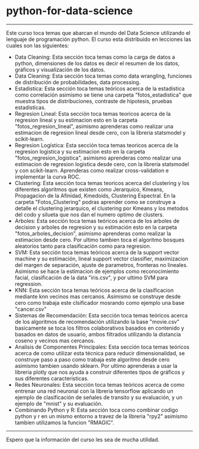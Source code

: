 # python-for-data-science

******************************************************************************************************************************************
Este curso toca temas que abarcan el mundo del Data Science utilizando el lenguaje de programación python. El curso esta distribuido en lecciones las cuales son las siguientes:

- Data Cleaning: Esta sección toca temas como la carga de datos a python, dimensiones de los datos es decir el resumen de los datos, gráficos y visualización de los datos.
- Data Cleaning: Esta sección toca temas como data wrangling, funciones de distribución de probabilidades, data processing.
- Estadistica: Esta sección toca temas teóricos acerca de la estadistica como correlación asimismo se tiene una carpeta "fotos_estadistica" que muestra tipos de distribuciones, contraste de hipotesis, pruebas estadisticas. 
- Regresion Lineal: Esta sección toca temas teoricos acerca de la regresion lineal y su estimacion esto en la carpeta "fotos_regresion_lineal", asimismo aprenderas como realizar una estimacion de regresion lineal desde cero, con la libreria statsmodel y scikit-learn.
- Regresion Logística: Esta sección toca temas teoricos acerca de la regresion logistica y su estimacion esto en la carpeta "fotos_regresion_logistica", asimismo aprenderas como realizar una estimacion de regresion logistica desde cero, con la libreria statsmodel y con scikit-learn. Aprenderas como realizar cross-validation e implementar la curva ROC.
- Clustering: Esta sección toca temas teoricos acerca del clustering y los diferentes algoritmos que existen como Jerarquico, Kmeans, Propagacion de la Afinidad, Kmedoids, Clustering Espectral. En la carpeta "Fotos_Clustering" podras aprender como se construye a detalle el clustering jerarquico, el clustering por Kmeans y los metodos del codo y silueta que nos dan el numero optimo de clusters.
- Arboles: Esta sección toca temas teóricos acerca de los arboles de decision y arboles de regresion y su estimación esto en la carpeta "fotos_arboles_decision", asimismo aprenderas como realizar la estimacion desde cero. Por ultimo tambien toca el algoritmo bosques aleatorios tanto para clasificación como para regresion.
- SVM: Esta sección toca temas teóricos acerca de la support vector machine y su estimación, lineal support vector classifier, maximizacion del margen de separación, ajuste de parametros, fronteras no lineales. Asimismo se hace la estimacion de ejemplos como reconocimiento facial, clasificación de la data "iris.csv", y por ultimo SVM para regression.
- KNN: Esta sección toca temas teóricos acerca de la clasificacion mediante knn vecinos mas cercanos. Asimismo se construye desde cero como trabaja este clsificador mosrando como ejemplo una base "cancer.csv"
- Sistemas de Recomendación: Esta sección toca temas teóricos acerca de los algoritmos de recomendación utilizando la base "movie.csv" basicamente se toca los filtros colaborativos basados en contenido y basados en datos de usuario, ambos filtrados utilizando la distancia coseno y vecinos mas cercanos.
- Analisis de Componentes Principales: Esta sección toca temas teóricos acerca de como utilizar esta técnica para reducir dimensionalidad, se construye paso a paso como trabaja este algoritmo desde cero asimismo tambien usando sklearn. Por ultimo aprenderas a usar la libreria plotly que nos ayuda a construir diferentes tipos de gráficos y sus diferentes caracteristicas.
- Redes Neuronales: Esta sección toca temas teóricos acerca de como entrenar una red neuronal con la libreria tensorflow aplicando un ejemplo de clasificación de señales de transito y su evaluación, y un ejemplo de "mnist" y su evaluación.
- Combinando Python y R: Esta sección toca como combinar codigo python y r en un mismo entorno a travez de la libreria "rpy2" asimismo tambien utilizamos la funcion "RMAGIC".

******************************************************************************************************************************************
Espero que la información del curso les sea de mucha utilidad.
